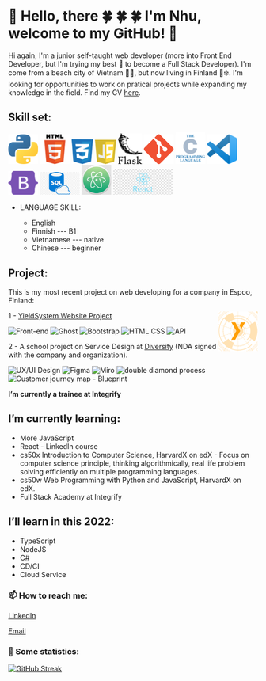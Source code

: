 # 👋 Hello, there :four_leaf_clover: :four_leaf_clover: :four_leaf_clover: I'm Nhu, welcome to my GitHub! :confetti_ball:

Hi again, I'm a junior self-taught web developer (more into Front End Developer, but I'm trying my best :muscle: to become a Full Stack Developer). I'm come from a beach city of Vietnam :ocean::palm_tree:, but now living in Finland :evergreen_tree::snowflake:. I'm looking for opportunities to work on pratical projects while expanding my knowledge in the field. Find my CV [here](https://github.com/binhnhu1409/binhnhu1409/blob/main/assets/CV_Nhu_Nguyen_2022%20(1).pdf).


## Skill set: 

<img src="https://github.com/binhnhu1409/binhnhu1409/blob/main/assets/1200px-Python-logo-notext.svg.png" alt="Python" width="60">    <img src="https://github.com/binhnhu1409/binhnhu1409/blob/main/assets/512px-HTML5_logo_and_wordmark.svg.png" alt="HTML" width="60">  <img src="https://github.com/binhnhu1409/binhnhu1409/blob/main/assets/css.svg" alt="CSS" width="43">  <img src="https://github.com/binhnhu1409/binhnhu1409/blob/main/assets/javascript-logo-8892AEFCAC-seeklogo.com.png" alt="JavaScript" width="43">
<img src="https://github.com/binhnhu1409/binhnhu1409/blob/main/assets/Flask-logo.svg" alt="Flask" width="48"> <img src="https://github.com/binhnhu1409/binhnhu1409/blob/main/assets/Git-Icon-1788C.png" alt="Git" width="60"> <img src="https://github.com/binhnhu1409/binhnhu1409/blob/main/assets/The_C_Programming_Language_logo.svg.png" alt="C" width="60"> <img src="https://github.com/binhnhu1409/binhnhu1409/blob/main/assets/Visual_Studio_Code_1.35_icon.svg.png" alt="Visual Studio Code" width="60"> <img src="https://github.com/binhnhu1409/binhnhu1409/blob/main/assets/bootstrap-5-1.svg" alt="Bootstrap" width="60"> <img src="https://github.com/binhnhu1409/binhnhu1409/blob/main/assets/kisspng-microsoft-azure-sql-database-microsoft-sql-server-database-5abeaece642720.1956423515224460304102.jpg" alt="SQL" width="80">
<img src="https://github.com/binhnhu1409/binhnhu1409/blob/main/assets/imgbin-atom-source-code-editor-text-editor-logo-visual-studio-code-design-NxGq2hxzHBa5NzxUUkNLyyhMP.jpg" alt="Atom" width="60">
<img src="https://github.com/binhnhu1409/binhnhu1409/blob/main/assets/reactjs.png" alt="Reactjs" width="120"> 

- LANGUAGE SKILL:
 
    - English 
    - Finnish --- B1
    - Vietnamese --- native
    - Chinese --- beginner

## Project:
This is my most recent project on web developing for a company in Espoo, Finland:

<img align="right" src="https://github.com/binhnhu1409/binhnhu1409/blob/main/assets/site%20icone.png" width="80" alt="YS project"> 

1 - [YieldSystem Website Project](https://yieldsystems.tech/)

<img src="https://img.shields.io/badge/Front%20end-Dev-orange" alt="Front-end">  <img src="https://img.shields.io/badge/%3D-Ghost%20Blog-lightgrey" alt="Ghost"> <img src="https://img.shields.io/badge/B-Bootstrap-blueviolet" alt="Bootstrap"> <img src="https://img.shields.io/badge/HTML-CSS-blue" alt="HTML CSS"> <img src="https://img.shields.io/badge/API-Placeholder-9cf" alt="API"> 

2 - A school project on Service Design at [Diversity](https://diverscity.fi/) (NDA signed with the company and organization).

<img src="https://img.shields.io/badge/UX%20design-UI%20design-brightgreen" alt="UX/UI Design"> <img src="https://img.shields.io/badge/-Figma-ff69b4" alt="Figma"> <img src="https://img.shields.io/badge/-Miro-FFF323" alt="Miro"> <img src="https://img.shields.io/badge/-Double%20Diamond%20process-FEECE9" alt="double diamond process"> <img src="https://img.shields.io/badge/Customer%20Journey%20Map-Blueprint-blue" alt="Customer journey map - Blueprint">

**I’m currently a trainee at Integrify**


## I’m currently learning:
- More JavaScript
- React - LinkedIn course
- cs50x Introduction to Computer Science, HarvardX on edX - Focus on computer science principle, thinking algorithmically, real life problem solving efficiently on multiple programming languages.
- cs50w Web Programming with Python and JavaScript, HarvardX on edX.
- Full Stack Academy at Integrify

## I’ll learn in this 2022:
- TypeScript
- NodeJS
- C#
- CD/CI
- Cloud Service

### 📫 How to reach me:

[LinkedIn](https://www.linkedin.com/in/nhu-nguyen-tran-binh-b3a7ba172/)

[Email](mailto:binhnhu1409@gmail.com)

### 💬 Some statistics:

[![GitHub Streak](https://streak-stats.demolab.com/?user=binhnhu1409&theme=dark)](https://git.io/streak-stats) 

